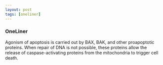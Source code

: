 ```yaml
---
layout: post
tags: [oneliner]
---
```



### OneLiner

Agonism of apoptosis is carried out by BAX, BAK, and other proapoptotic proteins. When repair of DNA is not possible, these proteins allow the release of caspase-activating proteins from the mitochondria to trigger cell death.

